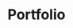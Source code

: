 ---
title: Portfolio
layout: collectionDouble
permalink: /portfolio/
collection: portfolioDF
collectionTitle: My Digital Fabrication Projects
collection2: portfolioCS
collection2Title: My CS Projects
entries_layout: grid
classes: wide
---